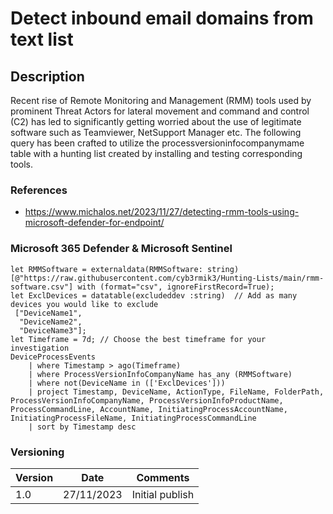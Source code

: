 # Detect inbound email domains from text list

## Description

Recent rise of Remote Monitoring and Management (RMM) tools used by prominent Threat Actors for lateral movement and command and control (C2) has led to significantly getting worried about the use of legitimate software such as Teamviewer, NetSupport Manager etc. The following query has been crafted to utilize the processversioninfocompanymame table with a hunting list created by installing and testing corresponding tools.

### References
- https://www.michalos.net/2023/11/27/detecting-rmm-tools-using-microsoft-defender-for-endpoint/

### Microsoft 365 Defender & Microsoft Sentinel
```
let RMMSoftware = externaldata(RMMSoftware: string)[@"https://raw.githubusercontent.com/cyb3rmik3/Hunting-Lists/main/rmm-software.csv"] with (format="csv", ignoreFirstRecord=True);
let ExclDevices = datatable(excludeddev :string)  // Add as many devices you would like to exclude
 ["DeviceName1",
  "DeviceName2",
  "DeviceName3"];
let Timeframe = 7d; // Choose the best timeframe for your investigation
DeviceProcessEvents
    | where Timestamp > ago(Timeframe)
    | where ProcessVersionInfoCompanyName has_any (RMMSoftware)
    | where not(DeviceName in (['ExclDevices']))
    | project Timestamp, DeviceName, ActionType, FileName, FolderPath, ProcessVersionInfoCompanyName, ProcessVersionInfoProductName, ProcessCommandLine, AccountName, InitiatingProcessAccountName, InitiatingProcessFileName, InitiatingProcessCommandLine
    | sort by Timestamp desc
```

### Versioning
| Version       | Date          | Comments                               |
| ------------- |---------------| ---------------------------------------|
| 1.0           | 27/11/2023    | Initial publish                        |




